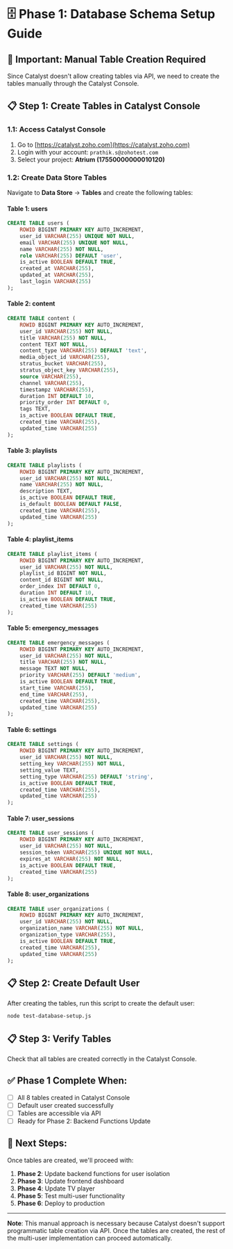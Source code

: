 # 🗄️ **Phase 1: Database Schema Setup Guide**

## 🚨 **Important: Manual Table Creation Required**

Since Catalyst doesn't allow creating tables via API, we need to create the tables manually through the Catalyst Console.

## 📋 **Step 1: Create Tables in Catalyst Console**

### **1.1: Access Catalyst Console**
1. Go to [https://catalyst.zoho.com](https://catalyst.zoho.com)
2. Login with your account: `prathik.s@zohotest.com`
3. Select your project: **Atrium (17550000000010120)**

### **1.2: Create Data Store Tables**

Navigate to **Data Store** → **Tables** and create the following tables:

#### **Table 1: users**
```sql
CREATE TABLE users (
    ROWID BIGINT PRIMARY KEY AUTO_INCREMENT,
    user_id VARCHAR(255) UNIQUE NOT NULL,
    email VARCHAR(255) UNIQUE NOT NULL,
    name VARCHAR(255) NOT NULL,
    role VARCHAR(255) DEFAULT 'user',
    is_active BOOLEAN DEFAULT TRUE,
    created_at VARCHAR(255),
    updated_at VARCHAR(255),
    last_login VARCHAR(255)
);
```

#### **Table 2: content**
```sql
CREATE TABLE content (
    ROWID BIGINT PRIMARY KEY AUTO_INCREMENT,
    user_id VARCHAR(255) NOT NULL,
    title VARCHAR(255) NOT NULL,
    content TEXT NOT NULL,
    content_type VARCHAR(255) DEFAULT 'text',
    media_object_id VARCHAR(255),
    stratus_bucket VARCHAR(255),
    stratus_object_key VARCHAR(255),
    source VARCHAR(255),
    channel VARCHAR(255),
    timestampz VARCHAR(255),
    duration INT DEFAULT 10,
    priority_order INT DEFAULT 0,
    tags TEXT,
    is_active BOOLEAN DEFAULT TRUE,
    created_time VARCHAR(255),
    updated_time VARCHAR(255)
);
```

#### **Table 3: playlists**
```sql
CREATE TABLE playlists (
    ROWID BIGINT PRIMARY KEY AUTO_INCREMENT,
    user_id VARCHAR(255) NOT NULL,
    name VARCHAR(255) NOT NULL,
    description TEXT,
    is_active BOOLEAN DEFAULT TRUE,
    is_default BOOLEAN DEFAULT FALSE,
    created_time VARCHAR(255),
    updated_time VARCHAR(255)
);
```

#### **Table 4: playlist_items**
```sql
CREATE TABLE playlist_items (
    ROWID BIGINT PRIMARY KEY AUTO_INCREMENT,
    user_id VARCHAR(255) NOT NULL,
    playlist_id BIGINT NOT NULL,
    content_id BIGINT NOT NULL,
    order_index INT DEFAULT 0,
    duration INT DEFAULT 10,
    is_active BOOLEAN DEFAULT TRUE,
    created_time VARCHAR(255)
);
```

#### **Table 5: emergency_messages**
```sql
CREATE TABLE emergency_messages (
    ROWID BIGINT PRIMARY KEY AUTO_INCREMENT,
    user_id VARCHAR(255) NOT NULL,
    title VARCHAR(255) NOT NULL,
    message TEXT NOT NULL,
    priority VARCHAR(255) DEFAULT 'medium',
    is_active BOOLEAN DEFAULT TRUE,
    start_time VARCHAR(255),
    end_time VARCHAR(255),
    created_time VARCHAR(255),
    updated_time VARCHAR(255)
);
```

#### **Table 6: settings**
```sql
CREATE TABLE settings (
    ROWID BIGINT PRIMARY KEY AUTO_INCREMENT,
    user_id VARCHAR(255) NOT NULL,
    setting_key VARCHAR(255) NOT NULL,
    setting_value TEXT,
    setting_type VARCHAR(255) DEFAULT 'string',
    is_active BOOLEAN DEFAULT TRUE,
    created_time VARCHAR(255),
    updated_time VARCHAR(255)
);
```

#### **Table 7: user_sessions**
```sql
CREATE TABLE user_sessions (
    ROWID BIGINT PRIMARY KEY AUTO_INCREMENT,
    user_id VARCHAR(255) NOT NULL,
    session_token VARCHAR(255) UNIQUE NOT NULL,
    expires_at VARCHAR(255) NOT NULL,
    is_active BOOLEAN DEFAULT TRUE,
    created_time VARCHAR(255)
);
```

#### **Table 8: user_organizations**
```sql
CREATE TABLE user_organizations (
    ROWID BIGINT PRIMARY KEY AUTO_INCREMENT,
    user_id VARCHAR(255) NOT NULL,
    organization_name VARCHAR(255) NOT NULL,
    organization_type VARCHAR(255),
    is_active BOOLEAN DEFAULT TRUE,
    created_time VARCHAR(255),
    updated_time VARCHAR(255)
);
```

## 📋 **Step 2: Create Default User**

After creating the tables, run this script to create the default user:

```bash
node test-database-setup.js
```

## 📋 **Step 3: Verify Tables**

Check that all tables are created correctly in the Catalyst Console.

## ✅ **Phase 1 Complete When:**
- [ ] All 8 tables created in Catalyst Console
- [ ] Default user created successfully
- [ ] Tables are accessible via API
- [ ] Ready for Phase 2: Backend Functions Update

## 🚀 **Next Steps:**
Once tables are created, we'll proceed with:
1. **Phase 2**: Update backend functions for user isolation
2. **Phase 3**: Update frontend dashboard
3. **Phase 4**: Update TV player
4. **Phase 5**: Test multi-user functionality
5. **Phase 6**: Deploy to production

---

**Note**: This manual approach is necessary because Catalyst doesn't support programmatic table creation via API. Once the tables are created, the rest of the multi-user implementation can proceed automatically.
